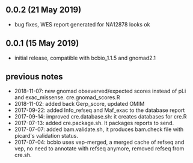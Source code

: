 ## 0.0.2 (21 May 2019)
- bug fixes, WES report generated for NA12878 looks ok

## 0.0.1 (15 May 2019)
- initial release, compatible with bcbio_1.1.5 and gnomad2.1

## previous notes
- 2018-11-07: new gnomad obseverved/expected scores instead of pLi and exac_missense. cre.gnomad_scores.R
- 2018-11-02: added back Gerp_score, updated OMIM
- 2017-09-22: added Info_refseq and Maf_exac to the database report
- 2017-09-14: improved cre.database.sh: it creates databases for cre.R
- 2017-07-13: added cre.package.sh. It packages reports to send.
- 2017-07-07: added bam.validate.sh, it produces bam.check file with picard's validation status.
- 2017-07-04: bcbio uses vep-merged, a merged cache of refseq and vep, no need to annotate with refseq anymore, removed refseq from cre.sh.
